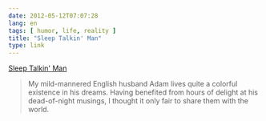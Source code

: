 ```yaml
---
date: 2012-05-12T07:07:28
lang: en
tags: [ humor, life, reality ]
title: "Sleep Talkin' Man"
type: link
---
```


[Sleep Talkin' Man](http://www.sleeptalkinman.com)

> My mild-mannered English husband Adam lives quite a colorful existence
> in his dreams. Having benefited from hours of delight at his
> dead-of-night musings, I thought it only fair to share them with the
> world.

